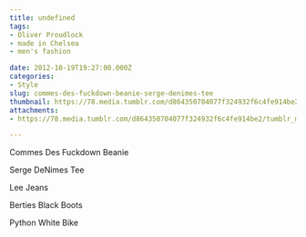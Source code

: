 ```yaml
---
title: undefined
tags:
- Oliver Proudlock
- made in Chelsea
- men's fashion

date: 2012-10-19T19:27:00.000Z
categories:
- Style
slug: commes-des-fuckdown-beanie-serge-denimes-tee
thumbnail: https://78.media.tumblr.com/d864350704077f324932f6c4fe914be2/tumblr_mc570sN7Yh1rhrm24o1_r1_1280.jpg
attachments:
- https://78.media.tumblr.com/d864350704077f324932f6c4fe914be2/tumblr_mc570sN7Yh1rhrm24o1_r1_1280.jpg

---
```


Commes Des Fuckdown Beanie  

  Serge DeNimes Tee 

  Lee Jeans  

  Berties Black Boots 

  Python White Bike
